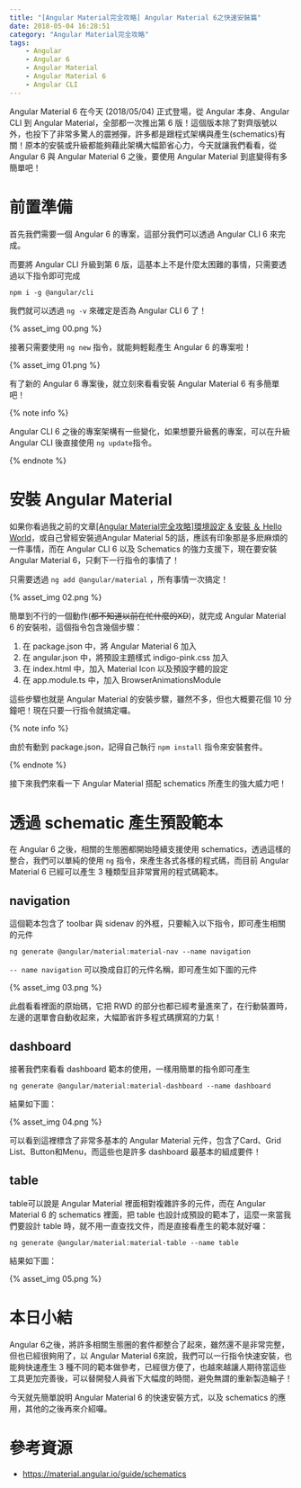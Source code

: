 ```yaml
---
title: "[Angular Material完全攻略] Angular Material 6之快速安裝篇"
date: 2018-05-04 16:28:51
category: "Angular Material完全攻略"
tags:
	- Angular
	- Angular 6
	- Angular Material
	- Angular Material 6
	- Angular CLI
---
```


Angular Material 6 在今天 (2018/05/04) 正式登場，從 Angular 本身、Angular CLI 到 Angular Material，全部都一次推出第 6 版！這個版本除了對齊版號以外，也投下了非常多驚人的震撼彈，許多都是跟程式架構與產生(schematics)有關！原本的安裝或升級都能夠藉此架構大幅節省心力，今天就讓我們看看，從 Angular 6 與 Angular Material 6 之後，要使用 Angular Material 到底變得有多簡單吧！

<!-- more -->

# 前置準備

首先我們需要一個 Angular 6 的專案，這部分我們可以透過 Angular CLI 6 來完成。

而要將 Angular CLI 升級到第 6 版，這基本上不是什麼太困難的事情，只需要透過以下指令即可完成

```shell
npm i -g @angular/cli
```

我們就可以透過 `ng -v` 來確定是否為 Angular CLI 6 了！

{% asset_img 00.png %}

接著只需要使用 `ng new` 指令，就能夠輕鬆產生 Angular 6 的專案啦！

{% asset_img 01.png %}

有了新的 Angular 6 專案後，就立刻來看看安裝 Angular Material 6 有多簡單吧！

{% note info %}

Angular CLI 6 之後的專案架構有一些變化，如果想要升級舊的專案，可以在升級 Angular CLI 後直接使用 `ng update`指令。

{% endnote %}

# 安裝 Angular Material

如果你看過我之前的文章[[Angular Material完全攻略]環境設定 & 安裝 ＆ Hello World](https://wellwind.idv.tw/blog/2017/12/20/angular-material-02-installation/)，或自己曾經安裝過Angular Material 5的話，應該有印象那是多麽麻煩的一件事情，而在 Angular CLI 6 以及 Schematics 的強力支援下，現在要安裝 Angular Material 6，只剩下一行指令的事情了！

只需要透過 `ng add @angular/material` ，所有事情一次搞定！

{% asset_img 02.png %}

簡單到不行的一個動作(~~都不知道以前在忙什麼的XD~~)，就完成 Angular Material 6 的安裝啦，這個指令包含幾個步驟：

1.  在 package.json 中，將 Angular Material 6 加入
2.  在 angular.json 中，將預設主題樣式 indigo-pink.css 加入
3.  在 index.html 中，加入 Material Icon 以及預設字體的設定
4.  在 app.module.ts 中，加入 BrowserAnimationsModule 

這些步驟也就是 Angular Material 的安裝步驟，雖然不多，但也大概要花個 10 分鐘吧！現在只要一行指令就搞定囉。

{% note info %}

由於有動到 package.json，記得自己執行 `npm install` 指令來安裝套件。

{% endnote %}

接下來我們來看一下 Angular Material 搭配 schematics 所產生的強大威力吧！

# 透過 schematic 產生預設範本

在 Angular 6 之後，相關的生態圈都開始陸續支援使用 schematics，透過這樣的整合，我們可以單純的使用 `ng` 指令，來產生各式各樣的程式碼，而目前 Angular Material 6 已經可以產生 3 種類型且非常實用的程式碼範本。

## navigation

這個範本包含了 toolbar 與 sidenav 的外框，只要輸入以下指令，即可產生相關的元件

```shell
ng generate @angular/material:material-nav --name navigation
```

`-- name navigation` 可以換成自訂的元件名稱，即可產生如下圖的元件

{% asset_img 03.png %}

此戲看看裡面的原始碼，它把 RWD 的部分也都已經考量進來了，在行動裝置時，左邊的選單會自動收起來，大幅節省許多程式碼撰寫的力氣！

## dashboard

接著我們來看看 dashboard 範本的使用，一樣用簡單的指令即可產生

```shell
ng generate @angular/material:material-dashboard --name dashboard
```

結果如下圖：

{% asset_img 04.png %}

可以看到這裡標含了非常多基本的 Angular Material 元件，包含了Card、Grid List、Button和Menu，而這些也是許多 dashboard 最基本的組成要件！

## table

table可以說是 Angular Material 裡面相對複雜許多的元件，而在 Angular Material 6 的 schematics 裡面，把 table 也設計成預設的範本了，這麼一來當我們要設計 table 時，就不用一直查找文件，而是直接看產生的範本就好囉：

```shell
ng generate @angular/material:material-table --name table
```

結果如下圖：

{% asset_img 05.png %}

# 本日小結

Angular 6之後，將許多相關生態圈的套件都整合了起來，雖然還不是非常完整，但也已經很夠用了，以 Angular Material 6來說，我們可以一行指令快速安裝，也能夠快速產生 3 種不同的範本做參考，已經很方便了，也越來越讓人期待當這些工具更加完善後，可以替開發人員省下大幅度的時間，避免無謂的重新製造輪子！

今天就先簡單說明 Angular Material 6 的快速安裝方式，以及 schematics 的應用，其他的之後再來介紹囉。

# 參考資源

-   https://material.angular.io/guide/schematics